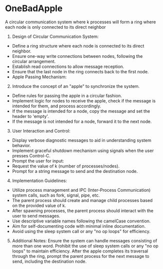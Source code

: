 # OneBadApple
A circular communication system where k processes will form a ring where each node is only connected to its direct neighbor

1. Design of Circular Communication System:
- Define a ring structure where each node is connected to its direct neighbor.
- Ensure one-way write connections between nodes, following the circular arrangement.
- Establish read connections to allow message reception.
- Ensure that the last node in the ring connects back to the first node.
- Apple Passing Mechanism:

2. Introduce the concept of an "apple" to synchronize the system.
- Define rules for passing the apple in a circular fashion.
- Implement logic for nodes to receive the apple, check if the message is intended for them, and process accordingly.
- If the message is intended for a node, copy the message and set the header to 'empty'.
- If the message is not intended for a node, forward it to the next node.

3. User Interaction and Control:
- Display verbose diagnostic messages to aid in understanding system behavior.
- Implement graceful shutdown mechanism using signals when the user presses Control-C.
- Prompt the user for input:
- Request the value of k (number of processes/nodes).
- Prompt for a string message to send and the destination node.
  
4. Implementation Guidelines:
- Utilize process management and IPC (Inter-Process Communication) system calls, such as fork, signal, pipe, etc.
- The parent process should create and manage child processes based on the provided value of k.
- After spawning processes, the parent process should interact with the user to send messages.
- Use descriptive variable names following the camelCase convention.
- Aim for self-documenting code with minimal inline documentation.
- Avoid using the sleep system call or any "no op loops" for efficiency.

5. Additional Notes:
Ensure the system can handle messages consisting of more than one word.
Prohibit the use of sleep system calls or any "no op loops" to maintain efficiency.
After the apple completes its traversal through the ring, prompt the parent process for the next message to send, including the destination node.
